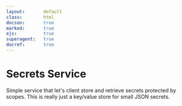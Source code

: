 ```yaml
---
layout:       default
class:        html
docson:       true
marked:       true
ejs:          true
superagent:   true
docref:       true
---
```


<h1>Secrets Service</h1>
<p>
  Simple service that let's client store and retrieve secrets protected by
  scopes. This is really just a key/value store for small JSON secrets.
</p>

<div data-doc-ref='http://references.taskcluster.net/secrets/v1/api.json'></div>
